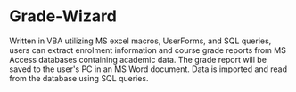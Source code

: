 # Grade-Wizard
Written in VBA utilizing MS excel macros, UserForms, and SQL queries, users can extract enrolment information and course grade reports from MS Access databases containing academic data. The grade report will be saved to the user's PC in an MS Word document. Data is imported and read from the database using SQL queries.
